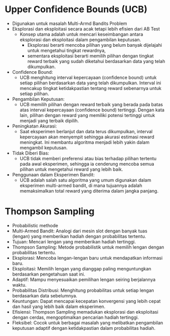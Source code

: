 # Upper Confidence Bounds (UCB)
- Digunakan untuk masalah Multi-Armd Bandits Problem
- Eksplorasi dan eksploitasi secara acak tetapi lebih efisien dari AB Test
	- Konsep utama adalah untuk mencari keseimbangan antara eksplorasi dan eksploitasi dalam pengambilan keputusan. 
		- Eksplorasi berarti mencoba pilihan yang belum banyak dijelajahi untuk mengetahui tingkat rewardnya, 
		- sementara eksploitasi berarti memilih pilihan dengan tingkat reward terbaik yang sudah diketahui berdasarkan data yang telah dikumpulkan.
- Confidence Bound: 
	- UCB menghitung interval kepercayaan (confidence bound) untuk setiap pilihan berdasarkan data yang telah dikumpulkan. Interval ini mencakup tingkat ketidakpastian tentang reward sebenarnya untuk setiap pilihan.
- Pengambilan Keputusan: 
	- UCB memilih pilihan dengan reward terbaik yang berada pada batas atas interval kepercayaan (confidence bound) tertinggi. Dengan kata lain, pilihan dengan reward yang memiliki potensi tertinggi untuk menjadi yang terbaik dipilih.
- Peningkatan Akurasi: 
	- Saat eksperimen berlanjut dan data terus dikumpulkan, interval kepercayaan akan menyempit sehingga akurasi estimasi reward meningkat. Ini membantu algoritma menjadi lebih yakin dalam mengambil keputusan.
- Tidak Diberi Bias: 
	- UCB tidak memberi preferensi atau bias terhadap pilihan tertentu pada awal eksperimen, sehingga ia cenderung mencoba semua pilihan untuk mengetahui reward yang lebih baik.
- Penggunaan dalam Eksperimen Bandit: 
	- UCB adalah salah satu algoritma yang umum digunakan dalam eksperimen multi-armed bandit, di mana tujuannya adalah memaksimalkan total reward yang diterima dalam jangka panjang.
# Thompson Sampling
- Probabilistic methode
- Multi-Armed Bandit: Analogi dari mesin slot dengan banyak tuas (lengan) yang memberikan hadiah dengan probabilitas tertentu. 
- Tujuan: Mencari lengan yang memberikan hadiah tertinggi.
- Thompson Sampling: Metode probabilistik untuk memilih lengan dengan probabilitas tertentu.
- Eksplorasi: Mencoba lengan-lengan baru untuk mendapatkan informasi baru.
- Eksploitasi: Memilih lengan yang dianggap paling menguntungkan berdasarkan pengetahuan saat ini.
- Adaptif: Mampu menyesuaikan pemilihan lengan seiring berjalannya waktu.
- Probabilitas Distribusi: Menghitung probabilitas untuk setiap lengan berdasarkan data sebelumnya.
- Keuntungan: Dapat mencapai kecepatan konvergensi yang lebih cepat dan hasil yang lebih baik dalam eksperimen.
- Efisiensi: Thompson Sampling memadukan eksplorasi dan eksploitasi dengan cerdas, mengoptimalkan pencarian hadiah tertinggi.
- Fleksibel: Cocok untuk berbagai masalah yang melibatkan pengambilan keputusan adaptif dengan ketidakpastian dalam probabilitas hadiah.
